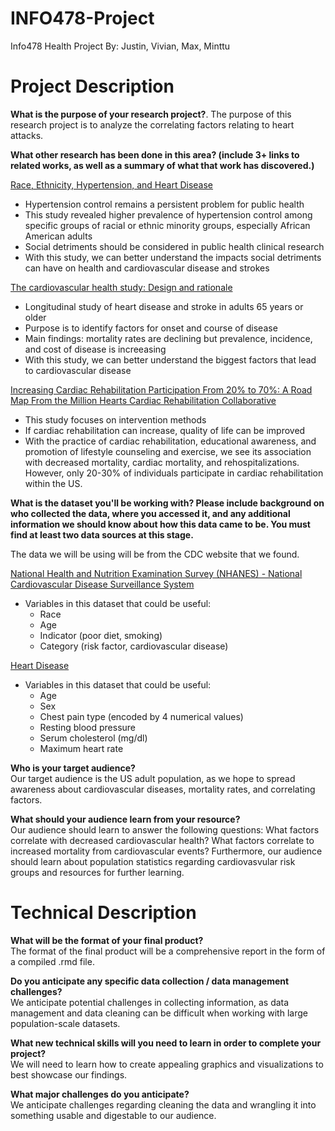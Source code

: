 # INFO478-Project
Info478 Health Project
By: Justin, Vivian, Max, Minttu

# Project Description

**What is the purpose of your research project?**.
The purpose of this research project is to analyze the correlating factors relating to heart attacks.

**What other research has been done in this area? (include 3+ links to related works, as well as a summary of what that work has discovered.)**

[Race, Ethnicity, Hypertension, and Heart Disease](https://www.sciencedirect.com/science/article/abs/pii/S0735109721053821?via%3Dihub)
* Hypertension control remains a persistent problem for public health
* This study revealed higher prevalence of hypertension control among specific groups of racial or ethnic minority groups, especially African American adults
* Social detriments should be considered in public health clinical research
* With this study, we can better understand the impacts social detriments can have on health and cardiovascular disease and strokes

[The cardiovascular health study: Design and rationale](https://www.sciencedirect.com/science/article/abs/pii/104727979190005W?via%3Dihub)
* Longitudinal study of heart disease and stroke in adults 65 years or older
* Purpose is to identify factors for onset and course of disease
* Main findings: mortality rates are declining but prevalence, incidence, and cost of disease is increeasing
* With this study, we can better understand the biggest factors that lead to cardiovascular disease

[Increasing Cardiac Rehabilitation Participation From 20% to 70%: A Road Map From the Million Hearts Cardiac Rehabilitation Collaborative](https://www.mayoclinicproceedings.org/pb/assets/raw/Health%20Advance/journals/jmcp/news2.pdf)
* This study focuses on intervention methods
* If cardiac rehabilitation can increase, quality of life can be improved
* With the practice of cardiac rehabilitation, educational awareness, and promotion of lifestyle counseling and exercise, we see its association with decreased mortality, cardiac mortality, and rehospitalizations. However, only 20-30% of individuals participate in cardiac rehabilitation within the US.

**What is the dataset you'll be working with?  Please include background on who collected the data, where you accessed it, and any additional information we should know about how this data came to be. You must find at least two data sources at this stage.**

The data we will be using will be from the CDC website that we found.

[National Health and Nutrition Examination Survey (NHANES) - National Cardiovascular Disease Surveillance System](https://catalog.data.gov/dataset/national-health-and-nutrition-examination-survey-nhanes-national-cardiovascular-disease-su-00a88)
* Variables in this dataset that could be useful:
  + Race
  + Age
  + Indicator (poor diet, smoking)
  + Category (risk factor, cardiovascular disease)

[Heart Disease](https://www.kaggle.com/ronitf/heart-disease-uci)
* Variables in this dataset that could be useful:
  + Age
  + Sex
  + Chest pain type (encoded by 4 numerical values)
  + Resting blood pressure
  + Serum cholesterol (mg/dl)
  + Maximum heart rate

**Who is your target audience?**  
Our target audience is the US adult population, as we hope to spread awareness about cardiovascular diseases, mortality rates, and correlating factors.

**What should your audience learn from your resource?**  
Our audience should learn to answer the following questions: What factors correlate with decreased cardiovascular health? What factors correlate to increased mortality from cardiovascular events?
Furthermore, our audience should learn about population statistics regarding cardiovasvular risk groups and resources for further learning.

# Technical Description

**What will be the format of your final product?**  
The format of the final product will be a comprehensive report in the form of a compiled .rmd file.

**Do you anticipate any specific data collection / data management challenges?**  
We anticipate potential challenges in collecting information, as data management and data cleaning can be difficult when working with large population-scale datasets.

**What new technical skills will you need to learn in order to complete your project?**  
We will need to learn how to create appealing graphics and visualizations to best showcase our findings.

**What major challenges do you anticipate?**  
We anticipate challenges regarding cleaning the data and wrangling it into something usable and digestable to our audience.
